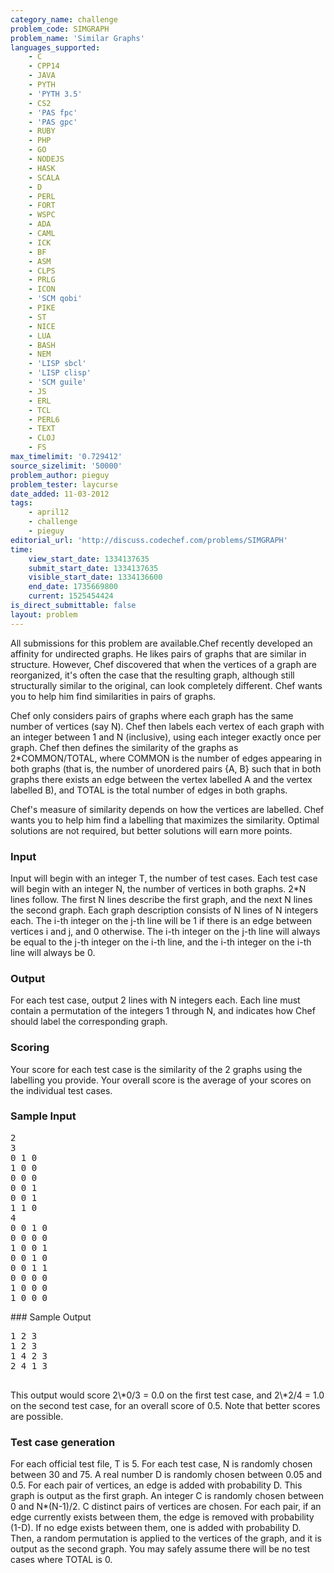 ```yaml
---
category_name: challenge
problem_code: SIMGRAPH
problem_name: 'Similar Graphs'
languages_supported:
    - C
    - CPP14
    - JAVA
    - PYTH
    - 'PYTH 3.5'
    - CS2
    - 'PAS fpc'
    - 'PAS gpc'
    - RUBY
    - PHP
    - GO
    - NODEJS
    - HASK
    - SCALA
    - D
    - PERL
    - FORT
    - WSPC
    - ADA
    - CAML
    - ICK
    - BF
    - ASM
    - CLPS
    - PRLG
    - ICON
    - 'SCM qobi'
    - PIKE
    - ST
    - NICE
    - LUA
    - BASH
    - NEM
    - 'LISP sbcl'
    - 'LISP clisp'
    - 'SCM guile'
    - JS
    - ERL
    - TCL
    - PERL6
    - TEXT
    - CLOJ
    - FS
max_timelimit: '0.729412'
source_sizelimit: '50000'
problem_author: pieguy
problem_tester: laycurse
date_added: 11-03-2012
tags:
    - april12
    - challenge
    - pieguy
editorial_url: 'http://discuss.codechef.com/problems/SIMGRAPH'
time:
    view_start_date: 1334137635
    submit_start_date: 1334137635
    visible_start_date: 1334136600
    end_date: 1735669800
    current: 1525454424
is_direct_submittable: false
layout: problem
---
```

All submissions for this problem are available.Chef recently developed an affinity for undirected graphs. He likes pairs of graphs that are similar in structure. However, Chef discovered that when the vertices of a graph are reorganized, it's often the case that the resulting graph, although still structurally similar to the original, can look completely different. Chef wants you to help him find similarities in pairs of graphs.

Chef only considers pairs of graphs where each graph has the same number of vertices (say N). Chef then labels each vertex of each graph with an integer between 1 and N (inclusive), using each integer exactly once per graph. Chef then defines the similarity of the graphs as 2\*COMMON/TOTAL, where COMMON is the number of edges appearing in both graphs (that is, the number of unordered pairs {A, B} such that in both graphs there exists an edge between the vertex labelled A and the vertex labelled B), and TOTAL is the total number of edges in both graphs.

Chef's measure of similarity depends on how the vertices are labelled. Chef wants you to help him find a labelling that maximizes the similarity. Optimal solutions are not required, but better solutions will earn more points.

### Input

Input will begin with an integer T, the number of test cases. Each test case will begin with an integer N, the number of vertices in both graphs. 2\*N lines follow. The first N lines describe the first graph, and the next N lines the second graph. Each graph description consists of N lines of N integers each. The i-th integer on the j-th line will be 1 if there is an edge between vertices i and j, and 0 otherwise. The i-th integer on the j-th line will always be equal to the j-th integer on the i-th line, and the i-th integer on the i-th line will always be 0.

### Output

For each test case, output 2 lines with N integers each. Each line must contain a permutation of the integers 1 through N, and indicates how Chef should label the corresponding graph.

### Scoring

Your score for each test case is the similarity of the 2 graphs using the labelling you provide. Your overall score is the average of your scores on the individual test cases.

### Sample Input

<pre>2
3
0 1 0
1 0 0
0 0 0
0 0 1
0 0 1
1 1 0
4
0 0 1 0
0 0 0 0
1 0 0 1
0 0 1 0
0 0 1 1
0 0 0 0
1 0 0 0
1 0 0 0
</pre>### Sample Output

<pre>1 2 3
1 2 3
1 4 2 3
2 4 1 3

</pre>This output would score 2\*0/3 = 0.0 on the first test case, and 2\*2/4 = 1.0 on the second test case, for an overall score of 0.5. Note that better scores are possible.

### Test case generation

For each official test file, T is 5. For each test case, N is randomly chosen between 30 and 75. A real number D is randomly chosen between 0.05 and 0.5. For each pair of vertices, an edge is added with probability D. This graph is output as the first graph. An integer C is randomly chosen between 0 and N\*(N-1)/2. C distinct pairs of vertices are chosen. For each pair, if an edge currently exists between them, the edge is removed with probability (1-D). If no edge exists between them, one is added with probability D. Then, a random permutation is applied to the vertices of the graph, and it is output as the second graph. You may safely assume there will be no test cases where TOTAL is 0.
